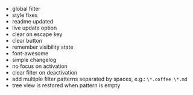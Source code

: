 * global filter
* style fixes
* readme updated
* live update option
* clear on escape key
* clear button
* remember visibility state
* font-awesome
* simple changelog
* no focus on activation
* clear filter on deactivation
* add multiple filter patterns separated by spaces, e.g.: `\*.coffee \*.md`
* tree view is restored when pattern is empty

